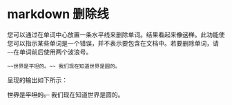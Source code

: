 # markdown 删除线
您可以通过在单词中心放置一条水平线来删除单词。结果看起来~~像这样~~。此功能使您可以指示某些单词是一个错误，并不表示要包含在文档中。若要删除单词，请`~~`在单词前后使用两个波浪号。

```
~~世界是平坦的。~~ 我们现在知道世界是圆的。
```
呈现的输出如下所示：

~~世界是平坦的。~~ 我们现在知道世界是圆的。
